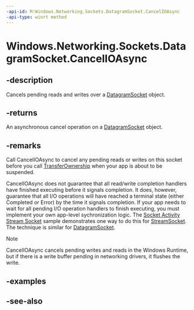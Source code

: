 ```yaml
---
-api-id: M:Windows.Networking.Sockets.DatagramSocket.CancelIOAsync
-api-type: winrt method
---
```


<!-- Method syntax
public Windows.Foundation.IAsyncAction CancelIOAsync()
-->

# Windows.Networking.Sockets.DatagramSocket.CancelIOAsync

## -description
Cancels pending reads and writes over a [DatagramSocket](datagramsocket.md) object.

## -returns
An asynchronous cancel operation on a [DatagramSocket](datagramsocket.md) object.

## -remarks
Call CancelIOAsync to cancel any pending reads or writes on this socket before you call [TransferOwnership](datagramsocket_transferownership_1291619316.md) when your app is about to be suspended.

CancelIOAsync does not guarantee that all read/write completion handlers have finished executing before it signals completion. It does, however, guarantee that all I/O operations will have reached a terminal state (either Completed or Error) by the time it signals completion. If your app needs to wait for all pending I/O operation handlers to finish executing, you must implement your own app-level sychronization logic. The [Socket Activity Stream Socket](https://github.com/Microsoft/Windows-universal-samples/tree/master/Samples/SocketActivityStreamSocket) sample demonstrates one way to do this for [StreamSocket](streamsocket.md). The technique is similar for [DatagramSocket](datagramsocket.md).



> [!NOTE]
> CancelIOAsync cancels pending writes and reads in the Windows Runtime, but if there is a write buffer pending in networking drivers, it flushes the write.

## -examples

## -see-also
